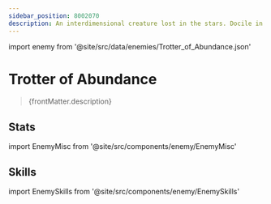 ```yaml
---
sidebar_position: 8002070
description: An interdimensional creature lost in the stars. Docile in nature. Sweet in taste. Inedible. Spends most of its life feeding and fleeing. Travelers who encounter these creatures see them as good omens.
---
```


import enemy from '@site/src/data/enemies/Trotter_of_Abundance.json'

# Trotter of Abundance
<blockquote>{frontMatter.description}</blockquote>

## Stats

import EnemyMisc from '@site/src/components/enemy/EnemyMisc'

<EnemyMisc enemy={enemy} variant={0} />

## Skills

import EnemySkills from '@site/src/components/enemy/EnemySkills'

<EnemySkills enemy={enemy} variant={0} />
